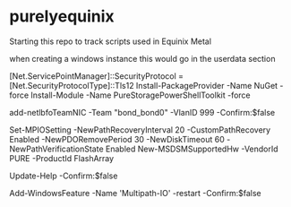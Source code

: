 # purelyequinix

Starting this repo to track scripts used in Equinix Metal

when creating a windows instance this would go in the userdata section

[Net.ServicePointManager]::SecurityProtocol = [Net.SecurityProtocolType]::Tls12
Install-PackageProvider -Name NuGet -force
Install-Module -Name PureStoragePowerShellToolkit -force

add-netlbfoTeamNIC -Team "bond_bond0" -VlanID 999 -Confirm:$false

Set-MPIOSetting -NewPathRecoveryInterval 20 -CustomPathRecovery Enabled -NewPDORemovePeriod 30 -NewDiskTimeout 60 -NewPathVerificationState Enabled
New-MSDSMSupportedHw -VendorId PURE -ProductId FlashArray

Update-Help -Confirm:$false


Add-WindowsFeature -Name 'Multipath-IO' -restart -Confirm:$false
